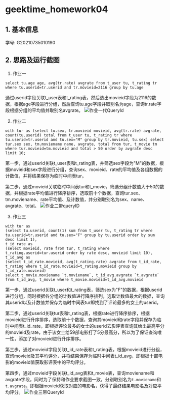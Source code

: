 # geektime_homework04
## 1. 基本信息

学号: G20210735010190

## 2. 思路及运行截图
1. 作业一

```select tu.age age, avg(tr.rate) avgrate from t_user tu, t_rating tr where tu.userid=tr.userid and tr.movieid=2116 group by tu.age```

通过userid字段关联t_user表和t_rating表，然后选出movieid字段为2116的数据，根据age字段进行分组，然后查询tu.age字段并取别名为age，查询tr.rate字段根据分组的平均值并取别名avgrate。
![作业一代QueryId](https://user-images.githubusercontent.com/23160530/128646523-1569d36b-c0b7-476a-8cb6-6b02e182280b.png)

2. 作业二

```
with tur as (select tu.sex, tr.movieid movieid, avg(tr.rate) avgrate, count(tu.userid) total from t_user tu, t_rating tr where tu.userid=tr.userid and tu.sex="M" group by tr.movieid, tu.sex) select tur.sex sex, tm.moviename name, avgrate, total from tur, t_movie tm where tur.movieid=tm.movieid and total > 50 order by avgrate desc limit 10;
```

第一步，通过userid关联t_user表和t_rating表，并筛选sex字段为"M"的数据，根据movieid和sex字段进行分组，查询sex、movieid、rate的平均值及各组数据的计数值，并将结果保存为临时中间表tur。

第二步，通过movieid关联临时中间表tur和t_movie，筛选分组计数值大于50的数据，并根据rate平均值进行降序排序，选取前十个数据，查询tur.sex、tm.moviename、rate平均值、及计数值，并分别取别名为sex、name、avgrate、total。
![作业二带queryID](https://user-images.githubusercontent.com/23160530/128646955-02dc408e-f7c2-461f-ad9a-dd38c2f08e1e.png)

3. 作业三

```
with tur as 
(select tu.userid, count(1) sum from t_user tu, t_rating tr where tu.userid=tr.userid and tu.sex="F" group by tu.userid order by sum desc limit 1),
t_id_rate as 
(select movieid, rate from tur, t_rating where t_rating.userid=tur.userid order by rate desc, movieid limit 10),
t_id_avg as 
(select t_id_rate.movieid, avg(t_rating.rate) avgrate from t_id_rate, t_rating where t_id_rate.movieid=t_rating.movieid group by t_id_rate.movieid)
select t_movie.moviename `t.moviename`, t_id_avg.avgrate `t.avgrate` from t_id_avg, t_movie where t_movie.movieid=t_id_avg.movieid
```

第一步，通过userid关联t_user和t_rating表，筛选sex为"F"的数据，根据userid进行分组，同时根据各分组的计数值进行降序排列，选取计数值最大的数据，查询其userid以及计数值并保存为临时中间表tur即找到了评论最多的女士的userid。

第二步，通过userid关联tur表和t_rating表，根据rate进行降序排序，根据movieid进行升序排序，选取前十个数据，查询其movieid和rate字段并保存为临时中间表t_id_rate，即根据评论最多的女士的userid去影评表查询其给出最高平分的movieid及rate，由于该女士给59部电影打了5分最高分，所以为了保证查询唯一性，添加了对movieid进行升序排序。

第三步，通过movieid字段关联t_id_rate表和t_rating表，根据movieid进行分组，查询movieid及其平均评分，并将结果保存为临时中间表t_id_avg，即根据十部电影的movieid值获取影评表中的平均评分。

第四步，通过movieid字段关联t_id_avg表和t_movie表，查询moviename和avgrate字段，同时为了保持和作业要求截图一致，分别取别名为`t.moviename`和`t.avgrate`，即根据movieid获取对应的电影名，获得了最终结果电影名及对应平均评分。
![作业三带QueryId](https://user-images.githubusercontent.com/23160530/128647484-02b78b05-c474-4f09-bd75-82fd2d4a89d5.png)
